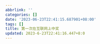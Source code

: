 ```yaml
---
abbrlink: ''
categories: []
date: '2023-06-23T22:41:15.687901+08:00'
tags: []
title: 第一次在互联网上中奖
updated: 2023-6-23T22:41:16.447+8:0
---
```

